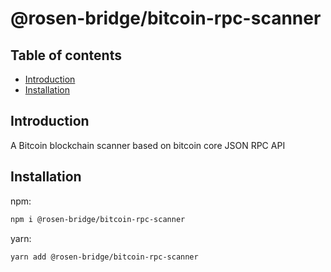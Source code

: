 # @rosen-bridge/bitcoin-rpc-scanner

## Table of contents

- [Introduction](#introduction)
- [Installation](#installation)

## Introduction

A Bitcoin blockchain scanner based on bitcoin core JSON RPC API

## Installation

npm:

```sh
npm i @rosen-bridge/bitcoin-rpc-scanner
```

yarn:

```sh
yarn add @rosen-bridge/bitcoin-rpc-scanner
```
